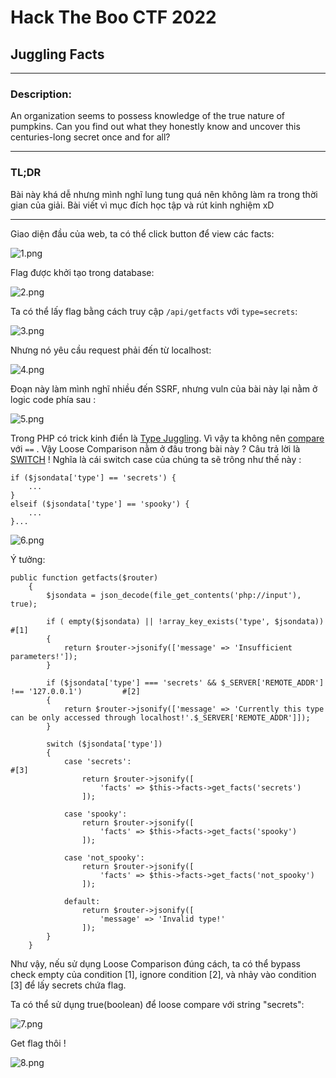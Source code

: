 # **Hack The Boo CTF 2022**
## **Juggling Facts** 
___
### **Description:**

An organization seems to possess knowledge of the true nature of pumpkins. Can you find out what they honestly know and uncover this centuries-long secret once and for all?

___
### **TL;DR**

Bài này khá dễ nhưng mình nghĩ lung tung quá nên không làm ra trong thời gian của giải. Bài viết vì mục đích học tập và rút kinh nghiệm xD
___

Giao diện đầu của web, ta có thể click button để view các facts:

![1.png](https://github.com/L4P1Nz/Hack-The-Boo/blob/main/Juggling%20Facts/img/1.png)

Flag được khởi tạo trong database:

![2.png](https://github.com/L4P1Nz/Hack-The-Boo/blob/main/Juggling%20Facts/img/2.png)

Ta có thể lấy flag bằng cách truy cập ``/api/getfacts`` với ``type=secrets``:

![3.png](https://github.com/L4P1Nz/Hack-The-Boo/blob/main/Juggling%20Facts/img/3.png)

Nhưng nó yêu cầu request phải đến từ localhost:

![4.png](https://github.com/L4P1Nz/Hack-The-Boo/blob/main/Juggling%20Facts/img/4.png)

Đoạn này làm mình nghĩ nhiều đến SSRF, nhưng vuln của bài này lại nằm ở logic code phía sau :

![5.png](https://github.com/L4P1Nz/Hack-The-Boo/blob/main/Juggling%20Facts/img/5.png)

Trong PHP có trick kinh điển là [Type Juggling](https://owasp.org/www-pdf-archive/PHPMagicTricks-TypeJuggling.pdf). Vì vậy ta không nên [compare](https://www.php.net/manual/en/types.comparisons.php) với ``==`` . Vậy Loose Comparison nằm ở đâu trong bài này ? Câu trả lời là [SWITCH](https://www.php.net/manual/en/control-structures.switch.php) ! Nghĩa là cái switch case của chúng ta sẽ trông như thế này :

```
if ($jsondata['type'] == 'secrets') { 
    ...
}
elseif ($jsondata['type'] == 'spooky') { 
    ... 
}...
```

![6.png](https://github.com/L4P1Nz/Hack-The-Boo/blob/main/Juggling%20Facts/img/6.png)

Ý tưởng:

```
public function getfacts($router)
    {
        $jsondata = json_decode(file_get_contents('php://input'), true);

        if ( empty($jsondata) || !array_key_exists('type', $jsondata))                          #[1]
        {
            return $router->jsonify(['message' => 'Insufficient parameters!']);
        }

        if ($jsondata['type'] === 'secrets' && $_SERVER['REMOTE_ADDR'] !== '127.0.0.1')         #[2]
        {
            return $router->jsonify(['message' => 'Currently this type can be only accessed through localhost!'.$_SERVER['REMOTE_ADDR']]);
        }

        switch ($jsondata['type'])
        {
            case 'secrets':                                                                     #[3]
                return $router->jsonify([
                    'facts' => $this->facts->get_facts('secrets')
                ]);

            case 'spooky':
                return $router->jsonify([
                    'facts' => $this->facts->get_facts('spooky')
                ]);
            
            case 'not_spooky':
                return $router->jsonify([
                    'facts' => $this->facts->get_facts('not_spooky')
                ]);
            
            default:
                return $router->jsonify([
                    'message' => 'Invalid type!'
                ]);
        }
    }
```

Như vậy, nếu sử dụng Loose Comparison đúng cách, ta có thể bypass check empty của condition [1], ignore condition [2], và nhảy vào condition [3] để lấy secrets chứa flag.

Ta có thể sử dụng true(boolean) để loose compare với string "secrets":

![7.png](https://github.com/L4P1Nz/Hack-The-Boo/blob/main/Juggling%20Facts/img/7.png)

Get flag thôi !

![8.png](https://github.com/L4P1Nz/Hack-The-Boo/blob/main/Juggling%20Facts/img/8.png)
